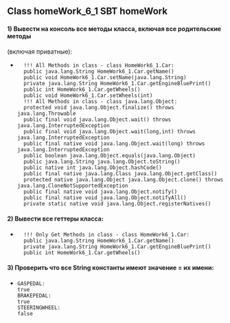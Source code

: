## Class homeWork_6_1 SBT homeWork
#### 1) Вывести на консоль все методы класса, включая все родительские методы
  (включая приватные):
*       !!! All Methods in class - class HomeWork6_1.Car: 
        public java.lang.String HomeWork6_1.Car.getName()
        public void HomeWork6_1.Car.setName(java.lang.String)
        private java.lang.String HomeWork6_1.Car.getEngineBluePrint()
        public int HomeWork6_1.Car.getWheels()
        public void HomeWork6_1.Car.setWheels(int)
        !!! All Methods in class - class java.lang.Object: 
        protected void java.lang.Object.finalize() throws java.lang.Throwable
        public final void java.lang.Object.wait() throws java.lang.InterruptedException
        public final void java.lang.Object.wait(long,int) throws java.lang.InterruptedException
        public final native void java.lang.Object.wait(long) throws java.lang.InterruptedException
        public boolean java.lang.Object.equals(java.lang.Object)
        public java.lang.String java.lang.Object.toString()
        public native int java.lang.Object.hashCode()
        public final native java.lang.Class java.lang.Object.getClass()
        protected native java.lang.Object java.lang.Object.clone() throws java.lang.CloneNotSupportedException
        public final native void java.lang.Object.notify()
        public final native void java.lang.Object.notifyAll()
        private static native void java.lang.Object.registerNatives()
#### 2) Вывести все геттеры класса:
*       !!! Only Get Methods in class - class HomeWork6_1.Car: 
        public java.lang.String HomeWork6_1.Car.getName()
        private java.lang.String HomeWork6_1.Car.getEngineBluePrint()
        public int HomeWork6_1.Car.getWheels()
#### 3) Проверить что все String константы имеют значение = их имени:
*     GASPEDAL: 
      true
      BRAKEPEDAL: 
      true
      STEERINGWHEEL: 
      false  